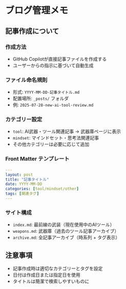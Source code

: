 # ブログ管理メモ

## 記事作成について

### 作成方法
- GitHub Copilotが直接記事ファイルを作成する
- ユーザーからの指示に基づいて自動生成

### ファイル命名規則
- 形式: `YYYY-MM-DD-記事タイトル.md`
- 配置場所: `_posts/` フォルダ
- 例: `2025-07-28-new-ai-tool-review.md`

### カテゴリー設定
- `tool`: AI武器・ツール関連記事 → 武器庫ページに表示
- `mindset`: マインドセット・思考法関連記事
- その他カテゴリーは必要に応じて追加

### Front Matter テンプレート
```yaml
---
layout: post
title: "記事タイトル"
date: YYYY-MM-DD
categories: [tool/mindset/other]
tags: [関連タグ]
---
```

### サイト構成
- `index.md`: 最前線の武装（現在使用中のAIツール）
- `weapons.md`: 武器庫（過去のツール記事アーカイブ）
- `archive.md`: 全記事アーカイブ（時系列 + タグ表示）

## 注意事項
- 記事作成時は適切なカテゴリーとタグを設定
- 日付は作成日または指定日を使用
- タイトルは簡潔で検索しやすいものに
